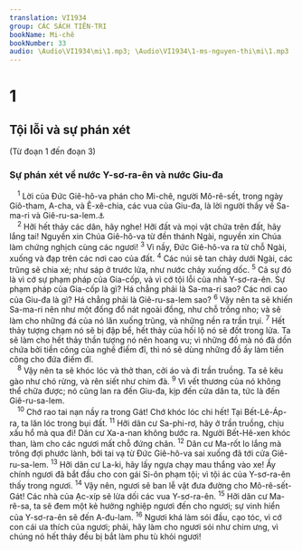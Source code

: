 ```yaml
---
translation: VI1934
group: CÁC SÁCH TIÊN-TRI
bookName: Mi-chê 
bookNumber: 33
audio: \Audio\VI1934\mi\1.mp3; \Audio\VI1934\1-ms-nguyen-thi\mi\1.mp3
---
```


<div class="title"><h1>1</h1><h2>Tội lỗi và sự phán xét</h2><p>(Từ đoạn 1 đến đoạn 3)</p><h3>Sự phán xét về nước Y-sơ-ra-ên và nước Giu-đa</h3></div>
<span class="verse mi_1_1"> <sup>1</sup> Lời của Đức Giê-hô-va phán cho Mi-chê, người Mô-rê-sết, trong ngày Giô-tham, A-cha, và Ê-xê-chia, các vua của Giu-đa, là lời người thấy về Sa-ma-ri và Giê-ru-sa-lem.<a data-toggle="tooltip" data-placement="bottom" title="2Vua 15:32-16:20; 18:1-20:21; 2Su 27:1-7; 28:1-32:33">⚓</a><br/></span>
<span class="verse mi_1_2"> <sup>2</sup> Hỡi hết thảy các dân, hãy nghe! Hỡi đất và mọi vật chứa trên đất, hãy lắng tai! Nguyền xin Chúa Giê-hô-va từ đền thánh Ngài, nguyền xin Chúa làm chứng nghịch cùng các ngươi! </span>
<span class="verse mi_1_3"><sup>3</sup> Vì nầy, Đức Giê-hô-va ra từ chỗ Ngài, xuống và đạp trên các nơi cao của đất. </span>
<span class="verse mi_1_4"><sup>4</sup> Các núi sẽ tan chảy dưới Ngài, các trũng sẽ chia xé; như sáp ở trước lửa, như nước chảy xuống dốc. </span>
<span class="verse mi_1_5"><sup>5</sup> Cả sự đó là vì cớ sự phạm pháp của Gia-cốp, và vì cớ tội lỗi của nhà Y-sơ-ra-ên. Sự phạm pháp của Gia-cốp là gì? Há chẳng phải là Sa-ma-ri sao? Các nơi cao của Giu-đa là gì? Há chẳng phải là Giê-ru-sa-lem sao? </span>
<span class="verse mi_1_6"><sup>6</sup> Vậy nên ta sẽ khiến Sa-ma-ri nên như một đống đổ nát ngoài đồng, như chỗ trồng nho; và sẽ làm cho những đá của nó lăn xuống trũng, và những nền ra trần trụi. </span>
<span class="verse mi_1_7"><sup>7</sup> Hết thảy tượng chạm nó sẽ bị đập bể, hết thảy của hối lộ nó sẽ đốt trong lửa. Ta sẽ làm cho hết thảy thần tượng nó nên hoang vu; vì những đồ mà nó đã dồn chứa bởi tiền công của nghề điếm đĩ, thì nó sẽ dùng những đồ ấy làm tiền công cho đứa điếm đĩ. <br/></span>
<span class="verse mi_1_8"> <sup>8</sup> Vậy nên ta sẽ khóc lóc và thở than, cởi áo và đi trần truồng. Ta sẽ kêu gào như chó rừng, và rên siết như chim đà. </span>
<span class="verse mi_1_9"><sup>9</sup> Vì vết thương của nó không thể chữa được; nó cũng lan ra đến Giu-đa, kịp đến cửa dân ta, tức là đến Giê-ru-sa-lem. <br/></span>
<span class="verse mi_1_10"> <sup>10</sup> Chớ rao tai nạn nầy ra trong Gát! Chớ khóc lóc chi hết! Tại Bết-Lê-Áp-ra, ta lăn lóc trong bụi đất. </span>
<span class="verse mi_1_11"><sup>11</sup> Hỡi dân cư Sa-phi-rơ, hãy ở trần truồng, chịu xấu hổ mà qua đi! Dân cư Xa-a-nan không bước ra. Người Bết-Hê-xen khóc than, làm cho các ngươi mất chỗ đứng chân. </span>
<span class="verse mi_1_12"><sup>12</sup> Dân cư Ma-rốt lo lắng mà trông đợi phước lành, bởi tai vạ từ Đức Giê-hô-va sai xuống đã tới cửa Giê-ru-sa-lem. </span>
<span class="verse mi_1_13"><sup>13</sup> Hỡi dân cư La-ki, hãy lấy ngựa chạy mau thắng vào xe! Ấy chính ngươi đã bắt đầu cho con gái Si-ôn phạm tội; vì tội ác của Y-sơ-ra-ên thấy trong ngươi. </span>
<span class="verse mi_1_14"><sup>14</sup> Vậy nên, ngươi sẽ ban lễ vật đưa đường cho Mô-rê-sết-Gát! Các nhà của Ạc-xíp sẽ lừa dối các vua Y-sơ-ra-ên. </span>
<span class="verse mi_1_15"><sup>15</sup> Hỡi dân cư Ma-rê-sa, ta sẽ đem một kẻ hưởng nghiệp ngươi đến cho ngươi; sự vinh hiển của Y-sơ-ra-ên sẽ đến A-đu-lam. </span>
<span class="verse mi_1_16"><sup>16</sup> Ngươi khá làm sói đầu, cạo tóc, vì cớ con cái ưa thích của ngươi; phải, hãy làm cho ngươi sói như chim ưng, vì chúng nó hết thảy đều bị bắt làm phu tù khỏi ngươi! <br/></span>
